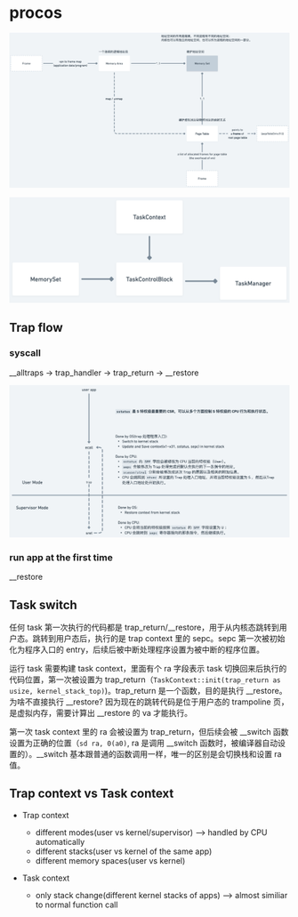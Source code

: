 # procos

![virtual memory model](./virtual_memory_model.png)

![task model](./task_model.png)


## Trap flow

### syscall

__alltraps -> trap_handler -> trap_return -> __restore

![trap flow](./trap.png)

### run app at the first time

__restore

## Task switch
任何 task 第一次执行的代码都是 trap_return/__restore，用于从内核态跳转到用户态。跳转到用户态后，执行的是 trap context 里的 sepc。sepc 第一次被初始化为程序入口的 entry，后续后被中断处理程序设置为被中断的程序位置。

运行 task 需要构建 task context，里面有个 ra 字段表示 task 切换回来后执行的代码位置，第一次被设置为 trap_return（`TaskContext::init(trap_return as usize, kernel_stack_top)`)。trap_return 是一个函数，目的是执行 __restore。为啥不直接执行 __restore? 因为现在的跳转代码是位于用户态的 trampoline 页，是虚拟内存，需要计算出 __restore 的 va 才能执行。

第一次 task context 里的 ra 会被设置为 trap_return，但后续会被 __switch 函数设置为正确的位置（`sd ra, 0(a0)`, ra 是调用 __switch 函数时，被编译器自动设置的）。__switch 基本跟普通的函数调用一样，唯一的区别是会切换栈和设置 ra 值。

## Trap context vs Task context

- Trap context
  - different modes(user vs kernel/supervisor) --> handled by CPU automatically
  - different stacks(user vs kernel of the same app)
  - different memory spaces(user vs kernel)

- Task context
  - only stack change(different kernel stacks of apps) --> almost similiar to normal function call
